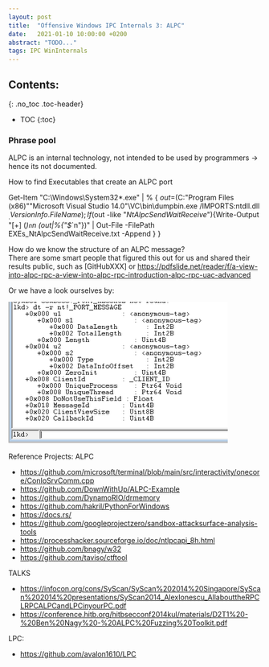 ```yaml
---
layout: post
title:  "Offensive Windows IPC Internals 3: ALPC"
date:   2021-01-10 10:00:00 +0200
abstract: "TODO..."
tags: IPC WinInternals
---
```


## Contents:
{: .no_toc .toc-header}
* TOC
{:toc}

### Phrase pool

ALPC is an internal technology, not intended to be used by programmers -> hence its not documented.

How to find Executables that create an ALPC port

Get-Item "C:\Windows\System32\*.exe" | % { $out=$(C:\"Program Files (x86)"\"Microsoft Visual Studio 14.0"\VC\bin\dumpbin.exe /IMPORTS:ntdll.dll $_.VersionInfo.FileName); If($out -like "*NtAlpcSendWaitReceive*"){Write-Output "[+] $($_)`n`n $($out|%{"$_`n"})" | Out-File -FilePath EXEs_NtAlpcSendWaitReceive.txt -Append } }

How do we know the structure of an ALPC message?<br>
There are some smart people that figured this out for us and shared their results public, such as [GitHubXXX]
or https://pdfslide.net/reader/f/a-view-into-alpc-rpc-a-view-into-alpc-rpc-introduction-alpc-rpc-uac-advanced

Or we have a look ourselves by:

![ALPC Message Structure](/public/img/2021-01-17-Offensive-Windows-IPC-2-ALPC/ALPC_MessageStruct.png)



Reference Projects:
ALPC
- https://github.com/microsoft/terminal/blob/main/src/interactivity/onecore/ConIoSrvComm.cpp
- https://github.com/DownWithUp/ALPC-Example
- https://github.com/DynamoRIO/drmemory
- https://github.com/hakril/PythonForWindows
- https://docs.rs/
- https://github.com/googleprojectzero/sandbox-attacksurface-analysis-tools
- https://processhacker.sourceforge.io/doc/ntlpcapi_8h.html
- https://github.com/bnagy/w32
- https://github.com/taviso/ctftool

TALKS
- https://infocon.org/cons/SyScan/SyScan%202014%20Singapore/SyScan%202014%20presentations/SyScan2014_AlexIonescu_AllabouttheRPCLRPCALPCandLPCinyourPC.pdf
- https://conference.hitb.org/hitbsecconf2014kul/materials/D2T1%20-%20Ben%20Nagy%20-%20ALPC%20Fuzzing%20Toolkit.pdf

LPC: 
- https://github.com/avalon1610/LPC
